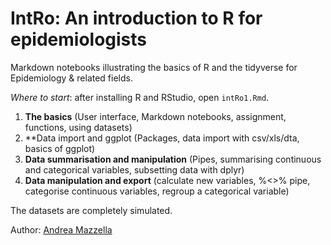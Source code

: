# IntRo: An introduction to R for epidemiologists
Markdown notebooks illustrating the basics of R and the tidyverse for Epidemiology & related fields.

*Where to start*: after installing R and RStudio, open `intRo1.Rmd`.

1. **The basics** (User interface, Markdown notebooks, assignment, functions, using datasets)
2. **Data import and ggplot (Packages, data import with csv/xls/dta, basics of ggplot)
3. **Data summarisation and manipulation** (Pipes, summarising continuous and categorical variables, subsetting data with dplyr)
4. **Data manipulation and export** (calculate new variables, %<>% pipe, categorise continuous variables, regroup a categorical variable)

The datasets are completely simulated.

Author: [Andrea Mazzella](https://github.com/andreamazzella)